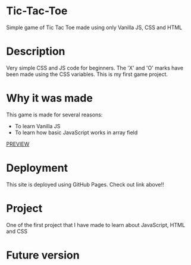 # Tic-Tac-Toe
Simple game of Tic Tac Toe made using only Vanilla JS, CSS and HTML

# Description
Very simple CSS and JS code for beginners.
The 'X' and 'O' marks have been made using the CSS variables.
This is my first game project.

# Why it was made

This game is made for several reasons:
* To learn Vanilla JS
* To learn how basic JavaScript works in array field

[PREVIEW](https://samedskulj.github.io/Tic-Tac-Toe/)

# Deployment

This site is deployed using GitHub Pages. Check out link above!!

# Project

One of the first project that I have made to learn about JavaScript, HTML and CSS

# Future version


